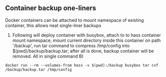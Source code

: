 ## Container backup one-liners

Docker containers can be attached to mount namespace of existing container, this allows neat single-liner backups 

1. Following will deploy container with busybox, attach to to hass container mount namespace, mount current directory inside this container on path '/backup', run tar command to compress /tmp/config into $(pwd)/backup/backup.tar; after all is done, backup container will be removed. All in single command B)

```console
docker run --rm --volumes-from hass -v $(pwd):/backup busybox tar cvf /backup/backup.tar /tmp/config
```
